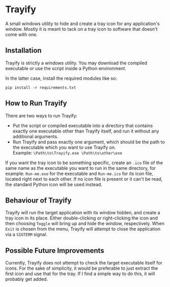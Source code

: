 # Trayify
A small windows utility to hide and create a tray icon for any application's window. Mostly it is meant to tack on a tray icon to software that doesn't come with one.

## Installation
Trayify is strictly a _windows_ utility. You may download the compiled executable or use the script inside a Python environment.

In the latter case, install the required modules like so:

`pip install -r requirements.txt`

## How to Run Trayify
There are two ways to run Trayify:
- Put the script or compiled executable into a directory that contains exactly one executable other than Trayify itself, and run it without any additional arguments.
- Run Trayify and pass exactly one argument, which should be the path to the executable which you want to use Trayify on.<br/>Example: `\Path\to\Trayify.exe \Path\to\other\exe`

If you want the tray icon to be something specific, create an `.ico` file of the same name as the executable you want to run in the same directory, for example: `Run-me.exe` for the executable and `Run-me.ico` for its icon file, located right next to each other. If no icon file is present or it can't be read, the standard Python icon will be used instead.

## Behaviour of Trayify
Trayify will run the target application with its window hidden, and create a tray icon in its place. Either double-clicking or right-clicking the icon and then choosing `Toggle` will bring up and hide the window, respectively. When `Exit` is chosen from the menu, Trayify will attempt to close the application via a `SIGTERM` signal.

## Possible Future Improvements
Currently, Trayify does not attempt to check the target executable itself for icons. For the sake of simplicity, it would be preferable to just extract the first icon and use that for the tray. If I find a simple way to do this, it will probably get added.
